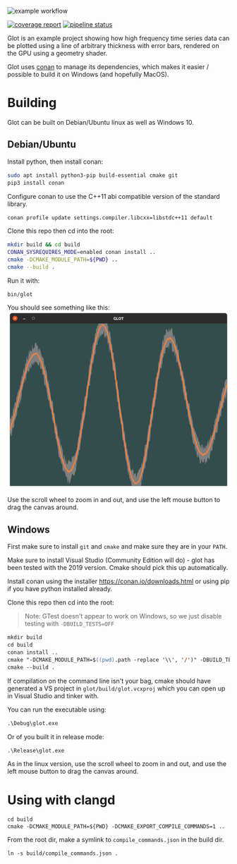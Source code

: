 ![example workflow](https://github.com/Baba-GNU-sh/glot/actions/workflows/ci.yml/badge.svg)

[![coverage report](https://gitlab.com/tinker3/glot/badges/master/coverage.svg)](https://gitlab.com/tinker3/glot/-/commits/master)
[![pipeline status](https://gitlab.com/tinker3/glot/badges/master/pipeline.svg)](https://gitlab.com/tinker3/glot/-/commits/master)

Glot is an example project showing how high frequency time series data can be plotted using a line of arbitrary thickness with error bars, rendered on the GPU using a geometry shader.

Glot uses [conan](http://conan.io/) to manage its dependencies, which makes it easier / possible to build it on Windows (and hopefully MacOS).

# Building
Glot can be built on Debian/Ubuntu linux as well as Windows 10.

## Debian/Ubuntu
Install python, then install conan:
```bash
sudo apt install python3-pip build-essential cmake git
pip3 install conan
```

Configure conan to use the C++11 abi compatible version of the standard library.
```bash
conan profile update settings.compiler.libcxx=libstdc++11 default
```

Clone this repo then cd into the root:
```bash
mkdir build && cd build
CONAN_SYSREQUIRES_MODE=enabled conan install ..
cmake -DCMAKE_MODULE_PATH=${PWD} ..
cmake --build .
```

Run it with:
```
bin/glot
```

You should see something like this:
![screenshot](screenshot.png)

Use the scroll wheel to zoom in and out, and use the left mouse button to drag the canvas around.

## Windows

First make sure to install `git` and `cmake` and make sure they are in your `PATH`.

Make sure to install Visual Studio (Community Edition will do) - glot has been tested with the 2019 version. Cmake should pick this up automatically.

Install conan using the installer https://conan.io/downloads.html or using pip if you have python installed already.

Clone this repo then cd into the root:
> Note: GTest doesn't appear to work on Windows, so we just disable testing with `-DBUILD_TESTS=OFF`
```ps
mkdir build
cd build
conan install ..
cmake "-DCMAKE_MODULE_PATH=$((pwd).path -replace '\\', '/')" -DBUILD_TESTS=OFF ..
cmake --build .
```

If compilation on the command line isn't your bag, cmake should have generated a VS project in `glot/build/glot.vcxproj` which you can open up in Visual Studio and tinker with.

You can run the executable using:
```ps
.\Debug\glot.exe
```

Or of you built it in release mode:
```ps
.\Release\glot.exe
```

As in the linux version, use the scroll wheel to zoom in and out, and use the left mouse button to drag the canvas around.

# Using with clangd
```
cd build
cmake -DCMAKE_MODULE_PATH=${PWD} -DCMAKE_EXPORT_COMPILE_COMMANDS=1 ..
```

From the root dir, make a symlink to `compile_commands.json` in the build dir.
```
ln -s build/compile_commands.json .
```

